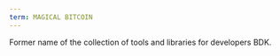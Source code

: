 ```yaml
---
term: MAGICAL BITCOIN
---
```


Former name of the collection of tools and libraries for developers BDK.

